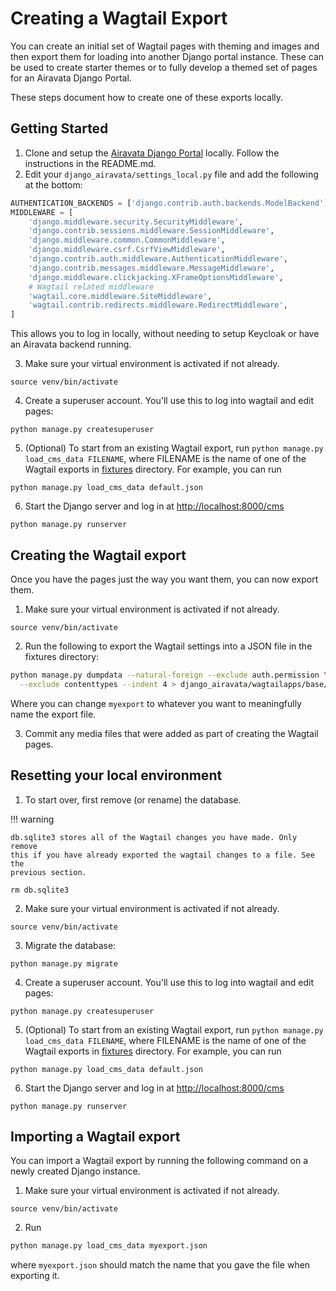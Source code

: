 # Creating a Wagtail Export

You can create an initial set of Wagtail pages with theming and images and then
export them for loading into another Django portal instance. These can be used
to create starter themes or to fully develop a themed set of pages for an
Airavata Django Portal.

These steps document how to create one of these exports locally.

## Getting Started

1. Clone and setup the
   [Airavata Django Portal](https://github.com/apache/airavata-django-portal)
   locally. Follow the instructions in the README.md.
2. Edit your `django_airavata/settings_local.py` file and add the following at
   the bottom:

```python
AUTHENTICATION_BACKENDS = ['django.contrib.auth.backends.ModelBackend']
MIDDLEWARE = [
    'django.middleware.security.SecurityMiddleware',
    'django.contrib.sessions.middleware.SessionMiddleware',
    'django.middleware.common.CommonMiddleware',
    'django.middleware.csrf.CsrfViewMiddleware',
    'django.contrib.auth.middleware.AuthenticationMiddleware',
    'django.contrib.messages.middleware.MessageMiddleware',
    'django.middleware.clickjacking.XFrameOptionsMiddleware',
    # Wagtail related middleware
    'wagtail.core.middleware.SiteMiddleware',
    'wagtail.contrib.redirects.middleware.RedirectMiddleware',
]
```

This allows you to log in locally, without needing to setup Keycloak or have an
Airavata backend running.

3. Make sure your virtual environment is activated if not already.

```
source venv/bin/activate
```

4. Create a superuser account. You'll use this to log into wagtail and edit
   pages:

```
python manage.py createsuperuser
```

5. (Optional) To start from an existing Wagtail export, run
   `python manage.py load_cms_data FILENAME`, where FILENAME is the name of one
   of the Wagtail exports in
   [fixtures](https://github.com/apache/airavata-django-portal/tree/master/django_airavata/wagtailapps/base/fixtures)
   directory. For example, you can run

```
python manage.py load_cms_data default.json
```

6. Start the Django server and log in at <http://localhost:8000/cms>

```
python manage.py runserver
```

## Creating the Wagtail export

Once you have the pages just the way you want them, you can now export them.

1. Make sure your virtual environment is activated if not already.

```
source venv/bin/activate
```

2. Run the following to export the Wagtail settings into a JSON file in the
   fixtures directory:

```bash
python manage.py dumpdata --natural-foreign --exclude auth.permission \
  --exclude contenttypes --indent 4 > django_airavata/wagtailapps/base/fixtures/myexport.json
```

Where you can change `myexport` to whatever you want to meaningfully name the
export file.

3. Commit any media files that were added as part of creating the Wagtail pages.

## Resetting your local environment

1. To start over, first remove (or rename) the database.

!!! warning

    db.sqlite3 stores all of the Wagtail changes you have made. Only remove
    this if you have already exported the wagtail changes to a file. See the
    previous section.

```
rm db.sqlite3
```

2. Make sure your virtual environment is activated if not already.

```
source venv/bin/activate
```

3. Migrate the database:

```
python manage.py migrate
```

4. Create a superuser account. You'll use this to log into wagtail and edit
   pages:

```
python manage.py createsuperuser
```

5. (Optional) To start from an existing Wagtail export, run
   `python manage.py load_cms_data FILENAME`, where FILENAME is the name of one
   of the Wagtail exports in
   [fixtures](https://github.com/apache/airavata-django-portal/tree/master/django_airavata/wagtailapps/base/fixtures)
   directory. For example, you can run

```
python manage.py load_cms_data default.json
```

6. Start the Django server and log in at <http://localhost:8000/cms>

```
python manage.py runserver
```

## Importing a Wagtail export

You can import a Wagtail export by running the following command on a newly
created Django instance.

1. Make sure your virtual environment is activated if not already.

```
source venv/bin/activate
```

2. Run

```bash
python manage.py load_cms_data myexport.json
```

where `myexport.json` should match the name that you gave the file when
exporting it.
